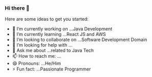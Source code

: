 ### Hi there 👋


Here are some ideas to get you started:

- 🔭 I’m currently working on ...Java Development
- 🌱 I’m currently learning ...React JS and AWS
- 👯 I’m looking to collaborate on ...Software Development Domain
- 🤔 I’m looking for help with ...
- 💬 Ask me about ...related to Java Tech
- 📫 How to reach me: ...
- 😄 Pronouns: ...He/Him
- ⚡ Fun fact: ...Passionate Programmer 

